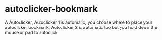 # autoclicker-bookmark
A Autoclicker, Autoclicker 1 is automatic, you choose where to place your autoclicker bookmark, Autoclicker 2 is automatic too but you hold down the mouse or pad to autoclick

